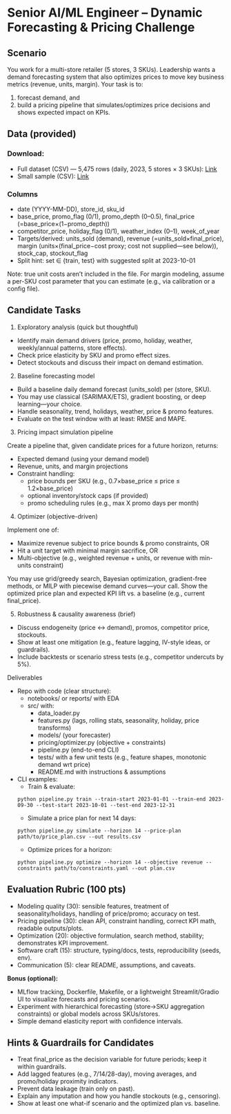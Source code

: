 # Senior AI/ML Engineer – Dynamic Forecasting & Pricing Challenge

## Scenario

You work for a multi-store retailer (5 stores, 3 SKUs). Leadership wants a demand forecasting system that also optimizes prices to move key business metrics (revenue, units, margin). Your task is to:
1. forecast demand, and
2. build a pricing pipeline that simulates/optimizes price decisions and shows expected impact on KPIs.

## Data (provided)

### Download:
* Full dataset (CSV) — 5,475 rows (daily, 2023, 5 stores × 3 SKUs): [Link](https://github.com/SIMCEL/ai-ml-challenge/blob/main/retail_pricing_demand_2024.csv)
* Small sample (CSV): [Link](https://github.com/SIMCEL/ai-ml-challenge/blob/main/retail_pricing_demand_2024_sample.csv)

### Columns
* date (YYYY-MM-DD), store_id, sku_id
* base_price, promo_flag (0/1), promo_depth (0–0.5), final_price (=base_price×(1−promo_depth))
* competitor_price, holiday_flag (0/1), weather_index (0–1), week_of_year
* Targets/derived: units_sold (demand), revenue (=units_sold×final_price), margin (units×(final_price−cost proxy; cost not supplied—see below)), stock_cap, stockout_flag
* Split hint: set ∈ {train, test} with suggested split at 2023-10-01

Note: true unit costs aren’t included in the file. For margin modeling, assume a per-SKU cost parameter that you can estimate (e.g., via calibration or a config file).

## Candidate Tasks

1) Exploratory analysis (quick but thoughtful)
 * Identify main demand drivers (price, promo, holiday, weather, weekly/annual patterns, store effects).
 * Check price elasticity by SKU and promo effect sizes.
 * Detect stockouts and discuss their impact on demand estimation.

2) Baseline forecasting model
 * Build a baseline daily demand forecast (units_sold) per (store, SKU).
 * You may use classical (SARIMAX/ETS), gradient boosting, or deep learning—your choice.
 * Handle seasonality, trend, holidays, weather, price & promo features.
 * Evaluate on the test window with at least: RMSE and MAPE.

3) Pricing impact simulation pipeline

Create a pipeline that, given candidate prices for a future horizon, returns:
 * Expected demand (using your demand model)
 * Revenue, units, and margin projections
 * Constraint handling:
    * price bounds per SKU (e.g., 0.7×base_price ≤ price ≤ 1.2×base_price)
    * optional inventory/stock caps (if provided)
    * promo scheduling rules (e.g., max X promo days per month)

4) Optimizer (objective-driven)

Implement one of:
* Maximize revenue subject to price bounds & promo constraints, OR
* Hit a unit target with minimal margin sacrifice, OR
* Multi-objective (e.g., weighted revenue + units, or revenue with min-units constraint)

You may use grid/greedy search, Bayesian optimization, gradient-free methods, or MILP with piecewise demand curves—your call. Show the optimized price plan and expected KPI lift vs. a baseline (e.g., current final_price).

5) Robustness & causality awareness (brief)
* Discuss endogeneity (price ↔ demand), promos, competitor price, stockouts.
* Show at least one mitigation (e.g., feature lagging, IV-style ideas, or guardrails).
* Include backtests or scenario stress tests (e.g., competitor undercuts by 5%).

Deliverables
* Repo with code (clear structure):
    * notebooks/ or reports/ with EDA
    * src/ with:
        * data_loader.py
        * features.py (lags, rolling stats, seasonality, holiday, price transforms)
        * models/ (your forecaster)
        * pricing/optimizer.py (objective + constraints)
        * pipeline.py (end-to-end CLI)
        * tests/ with a few unit tests (e.g., feature shapes, monotonic demand wrt price)
        * README.md with instructions & assumptions
* CLI examples:
    * Train & evaluate:
  ```
  python pipeline.py train --train-start 2023-01-01 --train-end 2023-09-30 --test-start 2023-10-01 --test-end 2023-12-31
  ```
    * Simulate a price plan for next 14 days:
  ```
  python pipeline.py simulate --horizon 14 --price-plan path/to/price_plan.csv --out results.csv
  ```
    * Optimize prices for a horizon:
  ```
  python pipeline.py optimize --horizon 14 --objective revenue --constraints path/to/constraints.yaml --out plan.csv
  ```

## Evaluation Rubric (100 pts)
* Modeling quality (30): sensible features, treatment of seasonality/holidays, handling of price/promo; accuracy on test.
* Pricing pipeline (30): clean API, constraint handling, correct KPI math, readable outputs/plots.
* Optimization (20): objective formulation, search method, stability; demonstrates KPI improvement.
* Software craft (15): structure, typing/docs, tests, reproducibility (seeds, env).
* Communication (5): clear README, assumptions, and caveats.

__Bonus (optional):__
* MLflow tracking, Dockerfile, Makefile, or a lightweight Streamlit/Gradio UI to visualize forecasts and pricing scenarios.
* Experiment with hierarchical forecasting (store→SKU aggregation constraints) or global models across SKUs/stores.
* Simple demand elasticity report with confidence intervals.

## Hints & Guardrails for Candidates
* Treat final_price as the decision variable for future periods; keep it within guardrails.
* Add lagged features (e.g., 7/14/28-day), moving averages, and promo/holiday proximity indicators.
* Prevent data leakage (train only on past).
* Explain any imputation and how you handle stockouts (e.g., censoring).
* Show at least one what-if scenario and the optimized plan vs. baseline.
